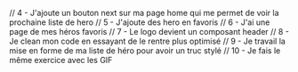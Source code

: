 <!-- //* 1 - Quand je fais une recherche et que je clique sur search la list de héro se met en jour -->
<!-- //* 1- il faut cliquer 2 fois sur search pour avoir le résultat -->
<!-- //* 2- si la barre de recherche est vide le loading reste affiché, reste n'apparait, si héro n'existe pas, la list re-apparait -->
<!-- //* 3- il faut taper le nom exact pour avoir le résultat (à améliorer) -->
<!-- //* 4- Le useeffect s'active dès qu'on tape, rajouter un petit temps après avoir taper -->
<!-- //* 5- Si rien de taper quand on clique sur search => revenir à la liste de base, si pas de héro avoir un bouton pou revenir sur la liste de base -->

<!-- // 2- Quand je tape dans la barre de recherche ma liste de hero se met à jour automatiquement après (2sc ?) sans taper -->
<!-- // 2.1 - Si pas de résultat j'affiche un composant no result -->

<!-- //? - Quand je clique sur une fiche de héro j'affiche les détails de ce héro dans une autre page -->
<!-- //!Où dois mettre le link dans le composant HeroList ou HeroItem ? -->

// 4 - J'ajoute un bouton next sur ma page home qui me permet de voir la prochaine liste de hero
// 5 - J'ajoute des hero en favoris
// 6 - J'ai une page de mes héros favoris
// 7 - Le logo devient un composant header
// 8 - Je clean mon code en essayant de le rentre plus optimisé
// 9 - Je travail la mise en forme de ma liste de héro pour avoir un truc stylé
// 10 - Je fais le même exercice avec les GIF

